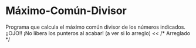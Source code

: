 # Máximo-Común-Divisor
Programa que calcula el máximo común divisor de los números indicados.
¡¡OJO!! ¡No libera los punteros al acabar! (a ver si lo arreglo) << /* Arreglado */
